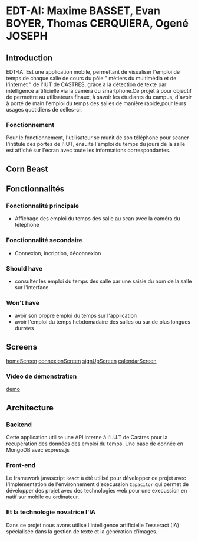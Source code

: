 # EDT-AI: Maxime BASSET, Evan BOYER, Thomas CERQUIERA, Ogené JOSEPH 
## Introduction
EDT-IA: Est une application mobile, permettant de visualiser l'emploi de temps de chaque salle de cours du pôle " métiers du multimédia et de l'internet " de l'IUT de CASTRES, grâce à la détection de texte par intelligence artificielle via la caméra du smartphone.Ce projet à pour objectif de permettre au utilisateurs finaux, à savoir les étudiants du campus, d'avoir à porté de main l'emploi du temps des salles de manière rapide,pour leurs usages quotidiens de celles-ci.
### Fonctionnement 
Pour le fonctionnement, l'utilisateur se munit de son téléphone pour scaner l'intitulé des portes de l'IUT, ensuite l'emploi du temps du jours de la salle est affiché sur l'écran avec toute les informations correspondantes.

## Corn Beast



## Fonctionnalités

### Fonctionnalité principale
- Affichage des emploi du temps des salle au scan avec la caméra du téléphone
### Fonctionnalité secondaire
- Connexion, incription, déconnexion
### Should have
- consulter les emploi du temps des salle par une saisie du nom de la salle sur l'interface
### Won't have 
- avoir son propre emploi du temps sur l'application
- avoir l'emploi du temps hebdomadaire des salles ou sur de plus longues durrées
## Screens
  [homeScreen](homeScreen.jpeg)
  [connexionScreen](connexionScreen.jpeg)
  [signUpScreen](signUpScreen.jpeg) 
  [calendarScreen](calendarScreen.jpeg)
### Video de démonstration

[demo](video.mp4)

## Architecture
### Backend
Cette application utilise une API interne à l'I.U.T de Castres pour la recupération des données des emploi du temps.
Une base de donnée en MongoDB avec express.js
### Front-end
Le framework javascript `React` à été utilisé pour développer ce projet avec l'implementation de l'environnement d'execussion `Capacitor` qui permet de développer des projet avec des technologies web pour une execussion en natif sur mobile ou ordinateur.
### Et la technologie novatrice l'IA
Dans ce projet nous avons utilisé l'intelligence artificielle Tesseract (IA) spécialisée dans la gestion de texte et la génération d'images.

